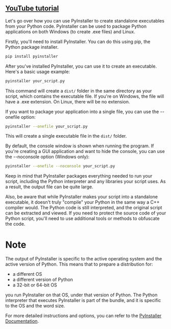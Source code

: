 ## [YouTube tutorial](https://youtu.be/bqNvkAfTvIc?si=sGms_E07rRouZSJq)

Let's go over how you can use PyInstaller to create standalone executables from your Python code. PyInstaller can be used to package Python applications on both Windows (to create .exe files) and Linux.

Firstly, you'll need to install PyInstaller. You can do this using pip, the Python package installer. 

```bash
pip install pyinstaller
```

After you've installed PyInstaller, you can use it to create an executable. Here's a basic usage example:

```bash
pyinstaller your_script.py
```

This command will create a `dist/` folder in the same directory as your script, which contains the executable file. If you're on Windows, the file will have a .exe extension. On Linux, there will be no extension.

If you want to package your application into a single file, you can use the --onefile option:

```bash
pyinstaller --onefile your_script.py
```

This will create a single executable file in the `dist/` folder.

By default, the console window is shown when running the program. If you're creating a GUI application and want to hide the console, you can use the --noconsole option (Windows only):

```bash
pyinstaller --onefile --noconsole your_script.py
```

Keep in mind that PyInstaller packages everything needed to run your script, including the Python interpreter and any libraries your script uses. As a result, the output file can be quite large.

Also, be aware that while PyInstaller makes your script into a standalone executable, it doesn't truly "compile" your Python in the same way a C++ compiler would. The Python code is still interpreted, and the original script can be extracted and viewed. If you need to protect the source code of your Python script, you'll need to use additional tools or methods to obfuscate the code.

# Note
The output of PyInstaller is specific to the active operating system and the active version of Python. This means that to prepare a distribution for:

- a different OS
- a different version of Python
- a 32-bit or 64-bit OS

you run PyInstaller on that OS, under that version of Python. The Python interpreter that executes PyInstaller is part of the bundle, and it is specific to the OS and the word size.

For more detailed instructions and options, you can refer to the [PyInstaller Documentation](https://www.pyinstaller.org/).
